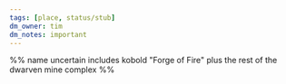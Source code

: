 ```yaml
---
tags: [place, status/stub]
dm_owner: tim
dm_notes: important
---
```


%%
name uncertain
includes kobold "Forge of Fire" plus the rest of the dwarven mine complex
%%